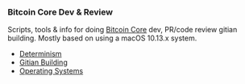 ### Bitcoin Core Dev & Review
Scripts, tools & info for doing [Bitcoin Core](https://github.com/bitcoin/bitcoin) dev, PR/code review gitian building.
Mostly based on using a macOS 10.13.x system.

- [Determinism](determinism.md)
- [Gitian Building](/gitian-building/)
- [Operating Systems](operating-systems.md)
